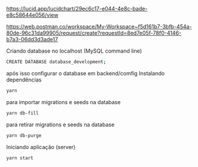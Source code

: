 
https://lucid.app/lucidchart/29ec6c17-e044-4e8c-bade-e8c58644e056/view

https://web.postman.co/workspace/My-Workspace~f5d161b7-3bfb-454a-80de-96c31da99905/request/create?requestId=8ed7e05f-78f0-4146-b7a3-06dd3d3ade17

Criando database no localhost (MySQL command line)
```bash
CREATE DATABASE database_development;
```
após isso configurar o database em backend/comfig
Instalando dependências
```bash
yarn
```

para importar migrations e seeds na database
```bash
yarn db-fill
```

para retirar migrations e seeds na database
```bash
yarn db-purge
```


Iniciando aplicação (server)
```bash
yarn start
```
